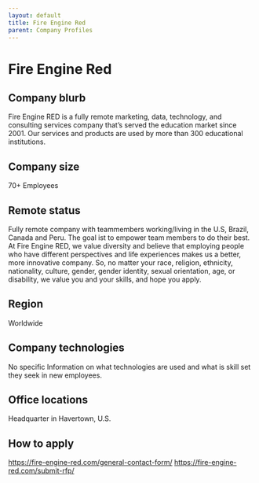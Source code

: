 ```yaml
---
layout: default
title: Fire Engine Red
parent: Company Profiles
---
```


# Fire Engine Red

## Company blurb

Fire Engine RED is a fully remote marketing, data, technology, and consulting services company that’s served the education market since 2001. Our services and products are used by more than 300 educational institutions.

## Company size

70+ Employees

## Remote status

Fully remote company with teammembers working/living in the U.S, Brazil, Canada and Peru. The goal ist to empower team members to do their best.
At Fire Engine RED, we value diversity and believe that employing people who have different perspectives and life experiences makes us a better, more innovative company. So, no matter your race, religion, ethnicity, nationality, culture, gender, gender identity, sexual orientation, age, or disability, we value you and your skills, and hope you apply.

## Region

Worldwide

## Company technologies

No specific Information on what technologies are used and what is skill set they seek in new employees.

## Office locations

Headquarter in Havertown, U.S.

## How to apply

https://fire-engine-red.com/general-contact-form/
https://fire-engine-red.com/submit-rfp/
